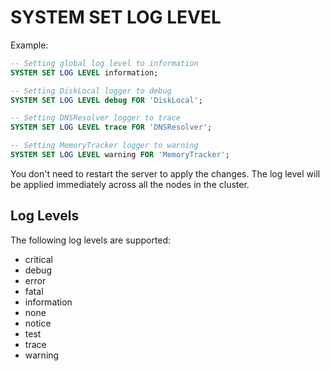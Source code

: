 # SYSTEM SET LOG LEVEL

Example:
```sql
-- Setting global log level to information
SYSTEM SET LOG LEVEL information;

-- Setting DiskLocal logger to debug
SYSTEM SET LOG LEVEL debug FOR 'DiskLocal';

-- Setting DNSResolver logger to trace
SYSTEM SET LOG LEVEL trace FOR 'DNSResolver';

-- Setting MemoryTracker logger to warning
SYSTEM SET LOG LEVEL warning FOR 'MemoryTracker';
```

You don't need to restart the server to apply the changes. The log level will be applied immediately across all the nodes in the cluster.

## Log Levels
The following log levels are supported:
- critical
- debug
- error
- fatal
- information
- none
- notice
- test
- trace
- warning
